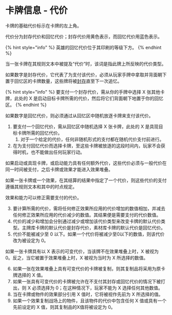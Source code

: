 # 卡牌信息 - 代价

卡牌的基础代价标示在卡牌的左上角。

代价分为封存代价和回忆代价；封存代价用黄色表示，而回忆代价用蓝色表示。

{% hint style="info" %}
英雄的回忆代价位于其印刷的等级下方。
{% endhint %}

当一张卡牌在其规则文本中被提及“代价”时，该词是指此牌上所反映的代价类型。

如果数字是封存代价，它代表了为支付该代价，必须从玩家手牌中拿取并背面朝下置于回忆区的卡牌数量，这些牌将被[封存](../../yong-yu-ji/you-xi-shu-yu.md#reserve)直至下一次追忆。

{% hint style="info" %}
要支付一个封存代价，需从你的手牌中选择 X 张其他卡牌，此处的 X 是启动目标卡牌所需的代价，然后将它们背面朝下地置于你的回忆区。
{% endhint %}

如果数字是回忆代价，则必须通过从回忆区中随机放逐卡牌来支付该代价。

1. 要支付一个回忆代价，需从回忆区中随机选择 X 张卡牌，此处的 X 是具现目标卡牌所需的回忆代价。
   1. 对于一个给定的代价，任何非随机形式的支付都在随机代价支付前进行。
2. 在为支付回忆代价而选择卡牌，至这些卡牌被放逐的这段时间内，玩家不会获得时机，也不能做出任何玩家行动。

如果启动或具现卡牌，或启动能力具有任何额外代价，这些代价必须与一般代价在同一时间被支付，之后卡牌或效果才能进入效果堆叠。

如果一张卡牌或一个效果，在其结算的结果中指定了一个代价，则这些代价的支付遵循其规则文本和其中的时点规定。

效果和能力可以修正需要支付的代价。

3. 要计算所需的代价，需将任何修正效果所应用的代价增加的数值相加，并减去任何修正效果所应用的代价减少的数值。其结果便是需要支付的代价数值。
4. 代价的减少和增加会分别通过减少或增加该代价类型来改变卡牌的默认代价类型。主牌库卡牌的默认代价是封存代价，素材库卡牌的默认代价是回忆代价。
5. 代价不能被减少至 0 以下。如果一个代价将被减少至0以下的数值，则该代价改为被设定为 0。

如果一张卡牌具有以 X 表示的可变代价，当该牌不在效果堆叠上时，X 被视为 0。反之，当它被置于效果堆叠上时，X 被视为当时为 X 所选择的数值。

6. 如果一张在效果堆叠上具有可变代价的卡牌被复制，则其复制品将采用为原卡牌选择的 X 值。
7. 如果一张具有可变代价的卡牌被允许在不支付其封存或回忆代价的情况下被打出，则 X 必须选择为 0；在这种情况下，玩家不能为 X 选择任何其他数值。
8. 当在卡牌或物件的效果部分引用 X 值时，它将被视作先前为 X 所选择的值。
9. 如果一个效果复制战场上的物件，且该物件的代价中包含任何 X 值或具有一个先前设定的 X 值，则其复制品的X值将被设定为 0。

